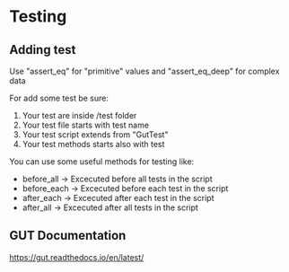 # Testing

## Adding test

Use "assert_eq" for "primitive" values and "assert_eq_deep" for complex data

For add some test be sure:
1. Your test are inside /test folder
2. Your test file starts with test name
3. Your test script extends from "GutTest"
4. Your test methods starts also with test

You can use some useful methods for testing like:
* before_all -> Excecuted before all tests in the script
* before_each -> Excecuted before each test in the script
* after_each -> Excecuted after each test in the script
* after_all -> Excecuted after all tests in the script


## GUT Documentation
https://gut.readthedocs.io/en/latest/
